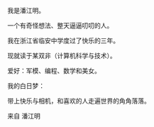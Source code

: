 我是潘江明。

一个有奇怪想法、整天逼逼叨叨的人。

我在浙江省临安中学度过了快乐的三年。

现就读于某双非（计算机科学与技术）。

爱好：军模、编程、数学和美女。

我的白日梦：

带上快乐与相机，和喜欢的人走遍世界的角角落落。

来自 潘江明

